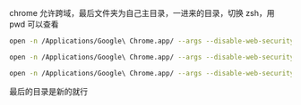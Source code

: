 chrome 允许跨域，最后文件夹为自己主目录，一进来的目录，切换 zsh，用 pwd 可以查看

```bash
open -n /Applications/Google\ Chrome.app/ --args --disable-web-security  --user-data-dir=/Users/mike/Documents/MyChromeDevUserData
```

```bash
open -n /Applications/Google\ Chrome.app/ --args --disable-web-security  --user-data-dir=/Users/yang/Documents/MyChromeDevUserData
```

```bash
open -n /Applications/Google\ Chrome.app/ --args --disable-web-security  --user-data-dir=/Users/guowangyang/Documents/MyChromeDevUserData
```

最后的目录是新的就行
